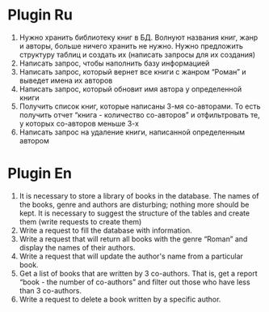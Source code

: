 # Plugin Ru
1. Нужно хранить библиотеку книг в БД. Волнуют названия книг, жанр и авторы, больше ничего хранить не нужно. Нужно предложить структуру таблиц и создать их (написать запросы для их создания)
2. Написать запрос, чтобы наполнить базу информацией
3. Написать запрос, который вернет все книги с жанром “Роман” и выведет имена их авторов
4. Написать запрос, который обновит имя автора у определенной книги
5. Получить список книг, которые написаны 3-мя со-авторами. То есть получить отчет “книга - количество со-авторов” и отфильтровать те, у которых со-авторов меньше 3-х
6. Написать запрос на удаление книги, написанной определенным автором

# Plugin En
1.  It is necessary to store a library of books in the database. The names of the books, genre and authors are disturbing; nothing more should be kept. It is necessary to suggest the structure of the tables and create them (write requests to create them)
2. Write a request to fill the database with information.
3. Write a request that will return all books with the genre “Roman” and display the names of their authors.
4. Write a request that will update the author's name from a particular book.
5. Get a list of books that are written by 3 co-authors. That is, get a report “book - the number of co-authors” and filter out those who have less than 3 co-authors.
6. Write a request to delete a book written by a specific author.
